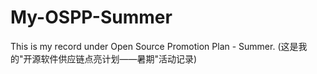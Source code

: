 # My-OSPP-Summer
This is my record under Open Source Promotion Plan - Summer. (这是我的"开源软件供应链点亮计划——暑期"活动记录)



